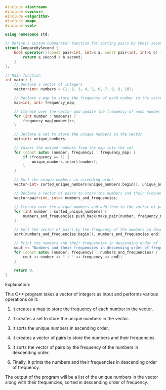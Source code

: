```c++
#include <iostream>
#include <vector>
#include <algorithm>
#include <map>
#include <set>

using namespace std;

// Define a custom comparator function for sorting pairs by their second value
struct CompareBySecond {
    bool operator()(const pair<int, int>& a, const pair<int, int>& b) {
        return a.second < b.second;
    }
};

// Main function
int main() {
    // Declare a vector of integers
    vector<int> numbers = {1, 2, 3, 4, 5, 6, 7, 8, 9, 10};

    // Declare a map to store the frequency of each number in the vector
    map<int, int> frequency_map;

    // Iterate over the vector and update the frequency of each number in the map
    for (int number : numbers) {
        frequency_map[number]++;
    }

    // Declare a set to store the unique numbers in the vector
    set<int> unique_numbers;

    // Insert the unique numbers from the map into the set
    for (const auto& [number, frequency] : frequency_map) {
        if (frequency == 1) {
            unique_numbers.insert(number);
        }
    }

    // Sort the unique numbers in ascending order
    vector<int> sorted_unique_numbers(unique_numbers.begin(), unique_numbers.end());

    // Declare a vector of pairs to store the numbers and their frequencies
    vector<pair<int, int>> numbers_and_frequencies;

    // Iterate over the unique numbers and add them to the vector of pairs along with their frequencies
    for (int number : sorted_unique_numbers) {
        numbers_and_frequencies.push_back(make_pair(number, frequency_map[number]));
    }

    // Sort the vector of pairs by the frequency of the numbers in descending order
    sort(numbers_and_frequencies.begin(), numbers_and_frequencies.end(), CompareBySecond());

    // Print the numbers and their frequencies in descending order of frequency
    cout << "Numbers and their frequencies in descending order of frequency:\n";
    for (const auto& [number, frequency] : numbers_and_frequencies) {
        cout << number << " : " << frequency << endl;
    }

    return 0;
}
```

Explanation:

This C++ program takes a vector of integers as input and performs various operations on it:

1. It creates a map to store the frequency of each number in the vector.

2. It creates a set to store the unique numbers in the vector.

3. It sorts the unique numbers in ascending order.

4. It creates a vector of pairs to store the numbers and their frequencies.

5. It sorts the vector of pairs by the frequency of the numbers in descending order.

6. Finally, it prints the numbers and their frequencies in descending order of frequency.

The output of the program will be a list of the unique numbers in the vector along with their frequencies, sorted in descending order of frequency.